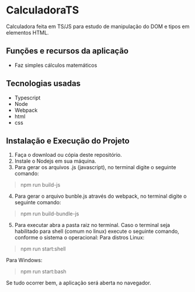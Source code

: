 # CalculadoraTS

Calculadora feita em TS/JS para estudo de manipulação do DOM e tipos em elementos HTML.

## Funções e recursos da aplicação
* Faz simples cálculos matemáticos

## Tecnologias usadas
* Typescript
* Node
* Webpack
* html
* css

## Instalação e Execução do Projeto
1. Faça o download ou cópia deste repositório.
2. Instale o Nodejs em sua máquina.
3. Para gerar os arquivos .js (javascript), no terminal digite o seguinte comando:
> npm run build-js
4. Para gerar o arquivo bunble.js através do webpack, no terminal digite o seguinte comando:
> npm run build-bundle-js
5. Para executar abra a pasta raiz no terminal. Caso o terminal seja habilitado para shell (comum no linux) execute o seguinte comando, conforme o sistema o operacional:
Para distros Linux:
> npm run start:shell

Para Windows:
> npm run start:bash

Se tudo ocorrer bem, a aplicação será aberta no navegador.



